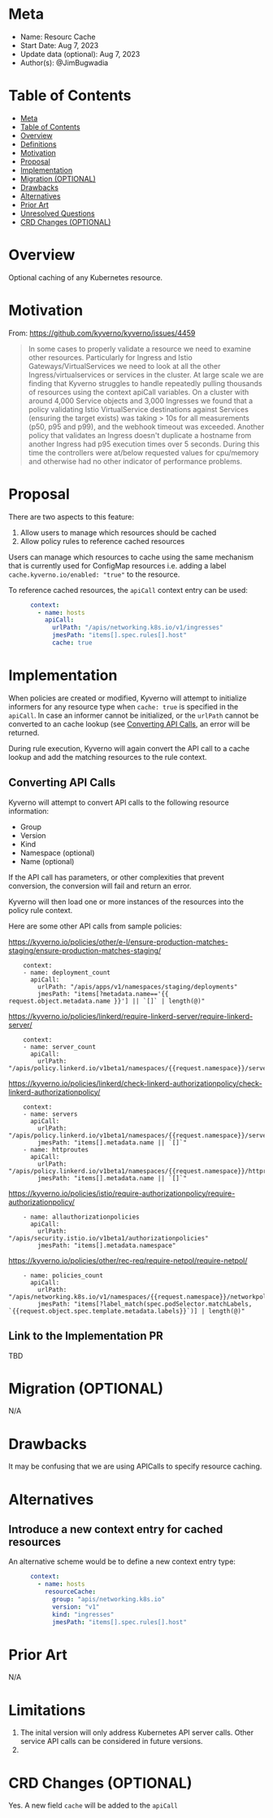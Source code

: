 # Meta
[meta]: #meta
- Name: Resourc Cache
- Start Date: Aug 7, 2023
- Update data (optional): Aug 7, 2023
- Author(s): @JimBugwadia

# Table of Contents
[table-of-contents]: #table-of-contents
- [Meta](#meta)
- [Table of Contents](#table-of-contents)
- [Overview](#overview)
- [Definitions](#definitions)
- [Motivation](#motivation)
- [Proposal](#proposal)
- [Implementation](#implementation)
- [Migration (OPTIONAL)](#migration-optional)
- [Drawbacks](#drawbacks)
- [Alternatives](#alternatives)
- [Prior Art](#prior-art)
- [Unresolved Questions](#unresolved-questions)
- [CRD Changes (OPTIONAL)](#crd-changes-optional)

# Overview
[overview]: #overview

Optional caching of any Kubernetes resource.


# Motivation
[motivation]: #motivation

From: https://github.com/kyverno/kyverno/issues/4459

> In some cases to properly validate a resource we need to examine other resources. Particularly for Ingress and Istio Gateways/VirtualServices we need to look at all the other Ingress/virtualservices or services in the cluster. At large scale we are finding that Kyverno struggles to handle repeatedly pulling thousands of resources using the context apiCall variables. On a cluster with around 4,000 Service objects and 3,000 Ingresses we found that a policy validating Istio VirtualService destinations against Services (ensuring the target exists) was taking > 10s for all measurements (p50, p95 and p99), and the webhook timeout was exceeded. Another policy that validates an Ingress doesn't duplicate a hostname from another Ingress had p95 execution times over 5 seconds. During this time the controllers were at/below requested values for cpu/memory and otherwise had no other indicator of performance problems.

# Proposal

There are two aspects to this feature:
1. Allow users to manage which resources should be cached
2. Allow policy rules to reference cached resources

Users can manage which resources to cache using the same mechanism that is currently used for ConfigMap resources i.e. adding a label `cache.kyverno.io/enabled: "true"` to the resource.

To reference cached resources, the `apiCall` context entry can be used:

```yaml
      context:
        - name: hosts
          apiCall:
            urlPath: "/apis/networking.k8s.io/v1/ingresses"
            jmesPath: "items[].spec.rules[].host"
            cache: true
```

# Implementation

When policies are created or modified, Kyverno will attempt to initialize informers for any resource type when `cache: true` is specified in the `apiCall`. In case an informer cannot be initialized, or the `urlPath` cannot be converted to an cache lookup (see [Converting API Calls](#converting-api-calls), an error will be returned.

During rule execution, Kyverno will again convert the API call to a cache lookup and add the matching resources to the rule context.

## Converting API Calls

Kyverno will attempt to convert API calls to the following resource information:
* Group
* Version
* Kind
* Namespace (optional)
* Name (optional)

If the API call has parameters, or other complexities that prevent conversion, the conversion will fail and return an error.

Kyverno will then load one or more instances of the resources into the policy rule context.

Here are some other API calls from sample policies:

https://kyverno.io/policies/other/e-l/ensure-production-matches-staging/ensure-production-matches-staging/

```
    context:
    - name: deployment_count
      apiCall:
        urlPath: "/apis/apps/v1/namespaces/staging/deployments"
        jmesPath: "items[?metadata.name=='{{ request.object.metadata.name }}'] || `[]` | length(@)"
```

https://kyverno.io/policies/linkerd/require-linkerd-server/require-linkerd-server/

```
    context:
    - name: server_count
      apiCall:
        urlPath: "/apis/policy.linkerd.io/v1beta1/namespaces/{{request.namespace}}/servers"
```

https://kyverno.io/policies/linkerd/check-linkerd-authorizationpolicy/check-linkerd-authorizationpolicy/


```
    context:
    - name: servers
      apiCall:
        urlPath: "/apis/policy.linkerd.io/v1beta1/namespaces/{{request.namespace}}/servers"
        jmesPath: "items[].metadata.name || `[]`"
    - name: httproutes
      apiCall:
        urlPath: "/apis/policy.linkerd.io/v1beta1/namespaces/{{request.namespace}}/httproutes"
        jmesPath: "items[].metadata.name || `[]`"
```

https://kyverno.io/policies/istio/require-authorizationpolicy/require-authorizationpolicy/

```
    - name: allauthorizationpolicies
      apiCall:
        urlPath: "/apis/security.istio.io/v1beta1/authorizationpolicies"
        jmesPath: "items[].metadata.namespace"

```

https://kyverno.io/policies/other/rec-req/require-netpol/require-netpol/


```
    - name: policies_count
      apiCall:
        urlPath: "/apis/networking.k8s.io/v1/namespaces/{{request.namespace}}/networkpolicies"
        jmesPath: "items[?label_match(spec.podSelector.matchLabels, `{{request.object.spec.template.metadata.labels}}`)] | length(@)"
```

## Link to the Implementation PR

TBD

# Migration (OPTIONAL)

N/A

# Drawbacks

It may be confusing that we are using APICalls to specify resource caching.

# Alternatives

## Introduce a new context entry for cached resources

An alternative scheme would be to define a new context entry type:

```yaml
      context:
        - name: hosts
          resourceCache:
            group: "apis/networking.k8s.io"
            version: "v1"
            kind: "ingresses"
            jmesPath: "items[].spec.rules[].host"
```

# Prior Art

N/A

# Limitations

1. The inital version will only address Kubernetes API server calls. Other service API calls can be considered in future versions.
2. 

# CRD Changes (OPTIONAL)

Yes. A new field `cache` will be added to the `apiCall`

